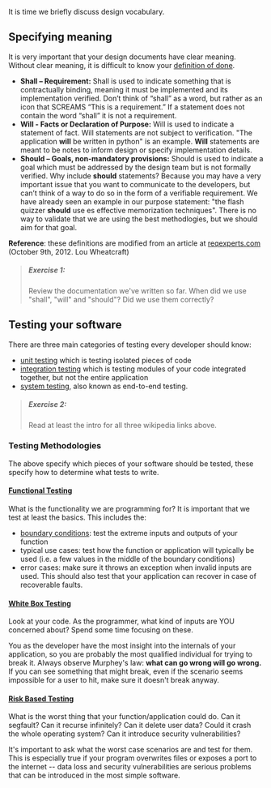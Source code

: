 It is time we briefly discuss design vocabulary.

## Specifying meaning
It is very important that your design documents have clear meaning. Without
clear meaning, it is difficult to know your [definition of done][1].

- **Shall – Requirement:**  Shall is used to indicate something that is
    contractually binding, meaning it must be implemented and its
    implementation verified. Don’t think of “shall” as a word, but
    rather as an icon that SCREAMS “This is a requirement.”  If a statement
    does not contain the word “shall” it is not a requirement.
- **Will - Facts or Declaration of Purpose:** Will is used to indicate a
	statement of fact. Will statements are not subject to verification.
	"The application **will** be written in python" is an example.
    **Will** statements are meant to be notes to inform design
    or specify implementation details.
- **Should – Goals, non-mandatory provisions:** Should is used to indicate a
    goal which must be addressed by the design team but is not formally
    verified. Why include **should** statements? Because you may have a very
    important issue that you want to communicate to the developers, but can’t
    think of a way to do so in the form of a verifiable requirement. We have
    already seen an example in our purpose statement: "the flash quizzer
    **should** use es effective memorization techniques".
    There is no way to validate that we are using the best methodlogies, but
    we should aim for that goal.

**Reference**: these definitions are modified from an article at
[reqexperts.com][2] (October 9th, 2012. Lou Wheatcraft)

[1]: https://www.agilealliance.org/glossary/definition-of-done/
[2]: http://reqexperts.com/blog/2012/10/using-the-correct-terms-shall-will-should/

> ##### Exercise 1:
> Review the documentation we've written so far. When did we use "shall",
> "will" and "should"? Did we use them correctly?

## Testing your software
There are three main categories of testing every developer should know:
- [unit testing][10] which is testing isolated pieces of code
- [integration testing][11] which is testing modules of your code integrated
	together, but not the entire application
- [system testing][12], also known as end-to-end testing.

> ##### Exercise 2:
> Read at least the intro for all three wikipedia links above.

[10]: https://en.wikipedia.org/wiki/Unit_testing
[11]: https://en.wikipedia.org/wiki/Integration_testing
[12]: https://en.wikipedia.org/wiki/System_testing

### Testing Methodologies

The above specify which pieces of your software should be tested,
these specify how to determine what tests to write.

#### [Functional Testing][20]
What is the functionality we are programming for? It is important that
we test at least the basics. This includes the:
- [boundary conditions][21]: test the extreme inputs and outputs of your
    function
- typical use cases: test how the function or application will typically be used
    (i.e. a few values in the middle of the boundary conditions)
- error cases: make sure it throws an exception when invalid
    inputs are used. This should also test that your application can recover
    in case of recoverable faults.

#### [White Box Testing][22]
Look at your code. As the programmer, what kind of inputs are YOU concerned
about? Spend some time focusing on these.

You as the developer have the most insight into the internals of your
application, so you are probably the most qualified individual for trying to
break it. Always observe Murphey's law: **what can go wrong will go wrong.**
If you can see something that might break, even if the scenario seems
impossible for a user to hit, make sure it doesn't break anyway.

#### [Risk Based Testing][23]
What is the worst thing that your function/application could do. Can it
segfault? Can it recurse infinitely? Can it delete user data? Could it crash
the whole operating system? Can it introduce security vulnerabilities?

It's important to ask what the worst case scenarios are and test for them.
This is especially true if your program overwrites files or exposes a port
to the internet -- data loss and security vulnerabilities are serious
problems that can be introduced in the most simple software.


[20]: https://en.wikipedia.org/wiki/Functional_testing
[21]: https://en.wikipedia.org/wiki/Boundary_testing
[22]: https://en.wikipedia.org/wiki/White-box_testing
[23]: https://en.wikipedia.org/wiki/Risk-based_testing
